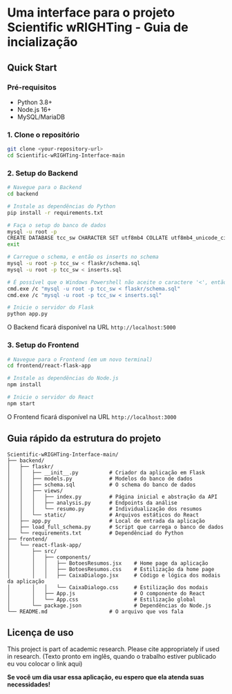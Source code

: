# Uma interface para o projeto Scientific wRIGHTing - Guia de incialização

## Quick Start

### Pré-requisitos

- Python 3.8+
- Node.js 16+
- MySQL/MariaDB

### 1. Clone o repositório

```bash
git clone <your-repository-url>
cd Scientific-wRIGHTing-Interface-main
```

### 2. Setup do Backend

```bash
# Navegue para o Backend
cd backend

# Instale as dependências do Python
pip install -r requirements.txt

# Faça o setup do banco de dados
mysql -u root -p
CREATE DATABASE tcc_sw CHARACTER SET utf8mb4 COLLATE utf8mb4_unicode_ci;
exit

# Carregue o schema, e então os inserts no schema
mysql -u root -p tcc_sw < flaskr/schema.sql
mysql -u root -p tcc_sw < inserts.sql

# É possível que o Windows Powershell não aceite o caractere '<', então use isso no lugar:
cmd.exe /c "mysql -u root -p tcc_sw < flaskr/schema.sql"
cmd.exe /c "mysql -u root -p tcc_sw < inserts.sql"

# Inicie o servidor do Flask
python app.py
```

O Backend ficará disponível na URL `http://localhost:5000`

### 3. Setup do Frontend

```bash
# Navegue para o Frontend (em um novo terminal)
cd frontend/react-flask-app

# Instale as dependências do Node.js
npm install

# Inicie o servidor do React
npm start
```

O Frontend ficará disponível na URL `http://localhost:3000`

## Guia rápido da estrutura do projeto

```
Scientific-wRIGHTing-Interface-main/
├── backend/
│   ├── flaskr/
│   │   ├── __init__.py          # Criador da aplicação em Flask
│   │   ├── models.py            # Modelos do banco de dados
│   │   ├── schema.sql           # O schema do banco de dados
│   │   ├── views/
│   │   │   ├── index.py         # Página inicial e abstração da API
│   │   │   ├── analysis.py      # Endpoints da análise
│   │   │   └── resumo.py        # Individualização dos resumos
│   │   └── static/              # Arquivos estáticos do React
│   ├── app.py                   # Local de entrada da aplicação
│   ├── load_full_schema.py      # Script que carrega o banco de dados
│   └── requirements.txt         # Dependênciad do Python
├── frontend/
│   └── react-flask-app/
│       ├── src/
│       │   ├── components/
│       │   │   ├── BotoesResumos.jsx    # Home page da aplicação
│       │   │   ├── BotoesResumos.css    # Estilização da home page
│       │   │   ├── CaixaDialogo.jsx     # Código e lógica dos modais da aplicação
│       │   │   └── CaixaDialogo.css     # Estilização dos modais
│       │   ├── App.js                   # O componente do React
│       │   └── App.css                  # Estilização global
│       └── package.json                 # Dependências do Node.js
└── README.md                    # O arquivo que vos fala
```

## Licença de uso

This project is part of academic research. Please cite appropriately if used in research. (Texto pronto em inglês, quando o trabalho estiver publicado eu vou colocar o link aqui)

**Se você um dia usar essa aplicação, eu espero que ela atenda suas necessidades!**
